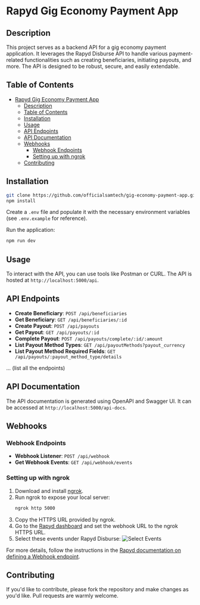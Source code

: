 # Rapyd Gig Economy Payment App

## Description

This project serves as a backend API for a gig economy payment application. It leverages the Rapyd Disburse API to handle various payment-related functionalities such as creating beneficiaries, initiating payouts, and more. The API is designed to be robust, secure, and easily extendable.

## Table of Contents

- [Rapyd Gig Economy Payment App](#rapyd-gig-economy-payment-app)
  - [Description](#description)
  - [Table of Contents](#table-of-contents)
  - [Installation](#installation)
  - [Usage](#usage)
  - [API Endpoints](#api-endpoints)
  - [API Documentation](#api-documentation)
  - [Webhooks](#webhooks)
    - [Webhook Endpoints](#webhook-endpoints)
    - [Setting up with ngrok](#setting-up-with-ngrok)
  - [Contributing](#contributing)

## Installation

```bash
git clone https://github.com/officialsamtech/gig-economy-payment-app.git
npm install
```

Create a `.env` file and populate it with the necessary environment variables (see `.env.example` for reference).

Run the application:

```bash
npm run dev
```

## Usage

To interact with the API, you can use tools like Postman or CURL. The API is hosted at `http://localhost:5000/api`.

## API Endpoints

- **Create Beneficiary**: `POST /api/beneficiaries`
- **Get Beneficiary**: `GET /api/beneficiaries/:id`
- **Create Payout**: `POST /api/payouts`
- **Get Payout**: `GET /api/payouts/:id`
- **Complete Payout**: `POST /api/payouts/complete/:id/:amount`
- **List Payout Method Types**: `GET /api/payoutMethods?payout_currency`
- **List Payout Method Required Fields**: `GET /api/payouts/:payout_method_type/details`

... (list all the endpoints)

## API Documentation

The API documentation is generated using OpenAPI and Swagger UI. It can be accessed at `http://localhost:5000/api-docs`.

## Webhooks

### Webhook Endpoints

- **Webhook Listener**: `POST /api/webhook`
- **Get Webhook Events**: `GET /api/webhook/events`


### Setting up with ngrok

1. Download and install [ngrok](https://ngrok.com/).
2. Run ngrok to expose your local server:
    ```bash
    ngrok http 5000
    ```
3. Copy the HTTPS URL provided by ngrok.
4. Go to the [Rapyd dashboard](https://dashboard.rapyd.net/developers/webhooks/management) and set the webhook URL to the ngrok HTTPS URL.
5. Select these events under Rapyd Disburse: ![Select Events](https://i.imgur.com/3YBC0eg.png)

For more details, follow the instructions in the [Rapyd documentation on defining a Webhook endpoint](https://docs.rapyd.net/en/defining-a-webhook-endpoint.html).


## Contributing

If you'd like to contribute, please fork the repository and make changes as you'd like. Pull requests are warmly welcome.
